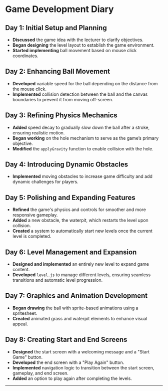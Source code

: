 # Game Development Diary

## Day 1: Initial Setup and Planning
- **Discussed** the game idea with the lecturer to clarify objectives.
- **Began designing** the level layout to establish the game environment.
- **Started implementing** ball movement based on mouse click coordinates.

## Day 2: Enhancing Ball Movement
- **Developed** variable speed for the ball depending on the distance from the mouse click.
- **Implemented** collision detection between the ball and the canvas boundaries to prevent it from moving off-screen.

## Day 3: Refining Physics Mechanics
- **Added** speed decay to gradually slow down the ball after a stroke, ensuring realistic motion.
- **Began working** on the hole mechanism to serve as the game’s primary objective.
- **Modified** the `applyGravity` function to enable collision with the hole.

## Day 4: Introducing Dynamic Obstacles
- **Implemented** moving obstacles to increase game difficulty and add dynamic challenges for players.

## Day 5: Polishing and Expanding Features
- **Refined** the game's physics and controls for smoother and more responsive gameplay.
- **Added** a new obstacle, the waterpit, which restarts the level upon collision.
- **Created** a system to automatically start new levels once the current level is completed.

## Day 6: Level Management and Expansion
- **Designed and implemented** an entirely new level to expand game content.
- **Developed** `level.js` to manage different levels, ensuring seamless transitions and automatic level progression.

## Day 7: Graphics and Animation Development
- **Began drawing** the ball with sprite-based animations using a spritesheet.
- **Created** animated grass and waterpit elements to enhance visual appeal.

## Day 8: Creating Start and End Screens
- **Designed** the start screen with a welcoming message and a "Start Game" button.
- **Developed** the end screen with a "Play Again" button.
- **Implemented** navigation logic to transition between the start screen, gameplay, and end screen.
- **Added** an option to play again after completing the levels.

---
